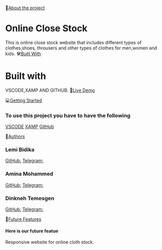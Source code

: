📖[About the project](#about-the-project)
# Online Close Stock
This is online close stock website that includes different types of clothes,shoes,
throusers and other types of clothes for men,women and kids.
    🛠️[Built With](#built-with)
  # Built with
  VSCODE,XAMP AND GITHUB.
    🚀[Live Demo](https://lemibk.github.io/Ledian/)
  
💻[Getting Started](#getting-started)
### To use this project you have to have the following
[VSCODE](https://code.visualstudio.com/download)
[XAMP](https://www.apachefriends.org/download.html)
[GitHub](https://desktop.github.com/)

👥[Authors](#authors)
### Lemi Bidika
[GitHub:](https://github.com/lemibk)
[Telegram:]( @Lemimrbk (https://t.me/Lemimrbk))
### Amina Mohammed
[GitHub:](https://github.com/Amina5484)
[Telegram:]( @queenyese (https://t.me/queenyese))
### Dinkneh Temesgen
[GitHub:](https://github.com/DinknehTemesgen)
[Telegram:](https://t.me/Dinke1)


🔭[Future Features](#future-features)
#### Here is our future featue
Responsive website for online cloth stock.
  
  

  
    
